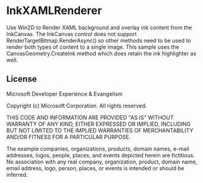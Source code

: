 # InkXAMLRenderer
Use Win2D to Render XAML background and overlay ink content from the InkCanvas. The 
InkCanvas control does not support RenderTargetBitmap.RenderAsync() so other methods 
need to be used to render both types of content to a single image. This sample
uses the CanvasGeometry.CreateInk method which does retain the ink highlighter as well.


## License

Microsoft Developer Experience & Evangelism

Copyright (c) Microsoft Corporation. All rights reserved.

THIS CODE AND INFORMATION ARE PROVIDED "AS IS" WITHOUT WARRANTY OF ANY KIND, EITHER 
EXPRESSED OR IMPLIED, INCLUDING BUT NOT LIMITED TO THE IMPLIED WARRANTIES OF MERCHANTABILITY 
AND/OR FITNESS FOR A PARTICULAR PURPOSE.

The example companies, organizations, products, domain names, e-mail addresses, 
logos, people, places, and events depicted herein are fictitious. No association with any 
real company, organization, product, domain name, email address, logo, person, places, or 
events is intended or should be inferred.
